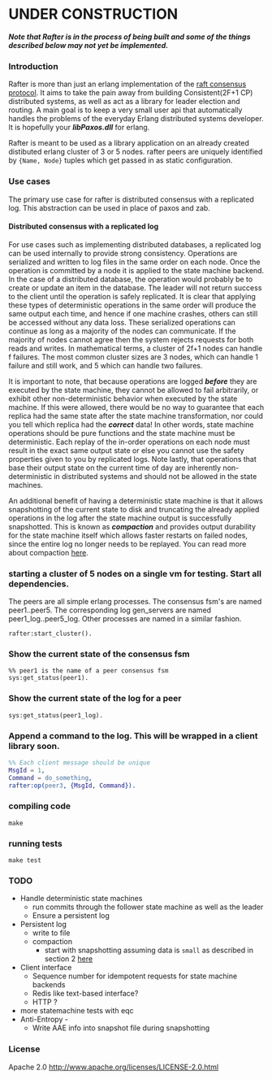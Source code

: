 # UNDER CONSTRUCTION

***Note that Rafter is in the process of being built and some of the things described below may not yet be implemented.***

### Introduction
Rafter is more than just an erlang implementation of the [raft consensus protocol](https://ramcloud.stanford.edu/wiki/download/attachments/11370504/raft.pdf). It aims to take the pain away from building Consistent(2F+1 CP) distributed systems, as well as act as a library for leader election and routing. A main goal is to keep a very small user api that automatically handles the problems of the everyday Erlang distributed systems developer. It is hopefully your ***libPaxos.dll*** for erlang.

Rafter is meant to be used as a library application on an already created distibuted erlang cluster of 3 or 5 nodes. rafter peers are uniquely identified by ```{Name, Node}``` tuples which get passed in as static configuration. 

### Use cases
The primary use case for rafter is distributed consensus with a replicated log. This abstraction can be used in place of paxos and zab.

#### Distributed consensus with a replicated log
For use cases such as implementing distributed databases, a replicated log can be used internally to provide strong consistency. Operations are serialized and written to log files in the same order on each node. Once the operation is committed by a node it is applied to the state machine backend. In the case of a distributed database, the operation would probably be to create or update an item in the database. The leader will not return success to the client until the operation is safely replicated. It is clear that applying these types of deterministic operations in the same order will produce the same output each time, and hence if one machine crashes, others can still be accessed without any data loss. These serialized operations can continue as long as a majority of the nodes can communicate. If the majority of nodes cannot agree then the system rejects requests for both reads and writes. In mathematical terms, a cluster of 2f+1 nodes can handle f failures. The most common cluster sizes are 3 nodes, which can handle 1 failure and still work, and 5 which can handle two failures.

It is important to note, that because operations are logged ***before*** they are executed by the state machine, they cannot be allowed to fail arbitrarily, or exhibit other non-deterministic behavior when executed by the state machine. If this were allowed, there would be no way to guarantee that each replica had the same state after the state machine transformation, nor could you tell which replica had the ***correct*** data! In other words, state machine operations should be pure functions and the state machine must be deterministic. Each replay of the in-order operations on each node must result in the exact same output state or else you cannot use the safety properties given to you by replicated logs. Note lastly, that operations that base their output state on the current time of day are inherently non-deterministic in distributed systems and should not be allowed in the state machines.

An additional benefit of having a deterministic state machine is that it allows snapshotting of the current state to disk and truncating the already applied operations in the log after the state machine output is successfully snapshotted. This is known as ***compaction*** and provides output durability for the state machine itself which allows faster restarts on failed nodes, since the entire log no longer needs to be replayed. You can read more about compaction [here](https://ramcloud.stanford.edu/wiki/download/attachments/12386595/compaction.pdf?version=1&modificationDate=1367123151531).

### starting a cluster of 5 nodes on a single vm for testing. Start all dependencies.
The peers are all simple erlang processes. The consensus fsm's are named peer1..peer5.
The corresponding log gen_servers are named peer1_log..peer5_log. Other processes are named in a similar fashion.

    rafter:start_cluster().
    
### Show the current state of the consensus fsm

    %% peer1 is the name of a peer consensus fsm
    sys:get_status(peer1).  

### Show the current state of the log for a peer
    
    sys:get_status(peer1_log).

### Append a command to the log. This will be wrapped in a client library soon.

   ```erlang
   %% Each client message should be unique
   MsgId = 1,
   Command = do_something,
   rafter:op(peer3, {MsgId, Command}).
   ```

### compiling code

    make

### running tests

    make test

### TODO

 * Handle deterministic state machines
   * run commits through the follower state machine as well as the leader
   * Ensure a persistent log
 * Persistent log
    * write to file
    * compaction
      * start with snapshotting assuming data is ```small``` as described in section 2 [here](https://ramcloud.stanford.edu/wiki/download/attachments/12386595/compaction.pdf?version=1&modificationDate=1367123151531)
 * Client interface
   * Sequence number for idempotent requests for state machine backends
   * Redis like text-based interface?
   * HTTP ?
 * more statemachine tests with eqc
 * Anti-Entropy - 
   * Write AAE info into snapshot file during snapshotting

### License

Apache 2.0
http://www.apache.org/licenses/LICENSE-2.0.html

